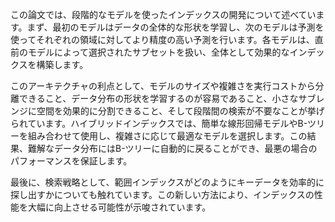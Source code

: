 この論文では、段階的なモデルを使ったインデックスの開発について述べています。まず、最初のモデルはデータの全体的な形状を学習し、次のモデルは予測を使ってそれぞれの領域に対してより精度の高い予測を行います。各モデルは、直前のモデルによって選択されたサブセットを扱い、全体として効果的なインデックスを構築します。

このアーキテクチャの利点として、モデルのサイズや複雑さを実行コストから分離できること、データ分布の形状を学習するのが容易であること、小さなサブレンジに空間を効果的に分割できること、そして段階間の検索が不要なことが挙げられています。ハイブリッドインデックスでは、簡単な線形回帰モデルやB-ツリーを組み合わせて使用し、複雑さに応じて最適なモデルを選択します。この結果、難解なデータ分布にはB-ツリーに自動的に戻ることができ、最悪の場合のパフォーマンスを保証します。

最後に、検索戦略として、範囲インデックスがどのようにキーデータを効率的に探し出すかについても触れています。この新しい方法により、インデックスの性能を大幅に向上させる可能性が示唆されています。